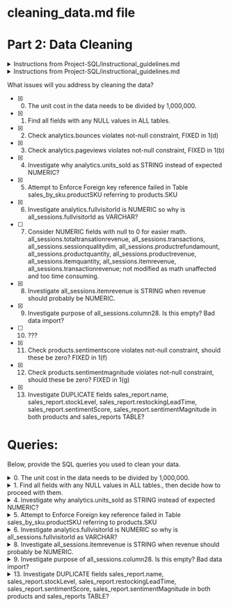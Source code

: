 # cleaning_data.md file
# Part 2: Data Cleaning
<details>
	<summary> Instructions from Project-SQL/instructional_guidelines.md</summary>
--    Fill out this file with a description of the issues that will be addressed by cleaning the data
--    Include the queries used to clean the data
</details>

<details>
	<summary> Instructions from Project-SQL/instructional_guidelines.md</summary>
As always, once you have received any dataset, your first task is to orient yourself to the data contained within. While exploring the data, you should keep an eye out for any of potential data issues that need to be cleaned.
Cleaning hint: The unit cost in the data needs to be divided by 1,000,000.
Apart from this, did you see any other issue that requires cleaning? Be sure to take the time upfront to address them.
In your copy of the cleaning_data.md file, describe what issues you addressed by cleaning the data and provide the queries you executed to clean the data.
</details>    

What issues will you address by cleaning the data?
- [X] 0. The unit cost in the data needs to be divided by 1,000,000.
- [X] 1. Find all fields with any NULL values in ALL tables.
- [X] 2. Check analytics.bounces violates not-null constraint, FIXED in 1(d)
- [X] 3. Check analytics.pageviews violates not-null constraint, FIXED in 1(b)
- [X] 4. Investigate why analytics.units_sold as STRING instead of expected NUMERIC?
- [X] 5. Attempt to Enforce Foreign key reference failed in Table sales_by_sku.productSKU referring to products.SKU
- [X] 6. Investigate analytics.fullvisitorId is NUMERIC so why is all_sessions.fullvisitorId as VARCHAR?
- [ ] 7. Consider NUMERIC fields with null to 0 for easier math. all_sessions.totaltransationrevenue, all_sessions.transactions, all_sessions.sessionqualitydim, all_sessions.productrefundamount, all_sessions.productquantity, all_sessions.productrevenue, all_sessions.itemquantity, all_sessions.itemrevenue, all_sessions.transactionrevenue; not modified as math unaffected and too time consuming.
- [X] 8. Investigate all_sessions.itemrevenue is STRING when revenue should probably be NUMERIC.
- [X] 9. Investigate purpose of all_sessions.column28. Is this empty? Bad data import?
- [ ] 10. ???
- [X] 11. Check products.sentimentscore violates not-null constraint, should these be zero? FIXED in 1(f)
- [X] 12. Check products.sentimentmagnitude violates not-null constraint, should these be zero? FIXED in 1(g)
- [X] 13. Investigate DUPLICATE fields sales_report.name, sales_report.stockLevel, sales_report.restockingLeadTime, sales_report.sentimentScore, sales_report.sentimentMagnitude in both products and sales_reports TABLE?  




# Queries:
Below, provide the SQL queries you used to clean your data.

<details>
	<summary> 0. The unit cost in the data needs to be divided by 1,000,000.</summary>
	There is no 'unit cost' field.  
	Following the assignment instructions and assuming they meant analytics.unit_price dividing by 1 million using:

```
UPDATE analytics
SET unit_price=ROUND(unit_price/1000000,2);
-- UPDATE 4301122
-- Query returned successfully in 1 min 5 secs.
```
	
</details>

<details>
<summary> 1. Find all fields with any NULL values in ALL tables., then decide how to proceed with them. </summary>

QUERY:
Credit: https://stackoverflow.com/questions/17678635/list-all-tables-in-postgres-that-contain-a-boolean-type-column-with-null-values
```
DO $$
DECLARE
   rec    RECORD;
   _found BOOLEAN;
BEGIN
   FOR rec IN 
      SELECT format('SELECT TRUE FROM %s WHERE %I IS NULL LIMIT 1'
                   , c.oid::regclass, a.attname) AS qry_to_run
            , c.oid::regclass AS tbl
            , a.attname       AS col
            , a.atttypid      AS datatype
      FROM   pg_namespace n 
      JOIN   pg_class     c ON c.relnamespace = n.oid 
      JOIN   pg_attribute a ON a.attrelid = c.oid
      WHERE  n.nspname <> 'information_schema'
      AND    n.nspname NOT LIKE 'pg_%'  -- exclude system, temp, toast tbls
      AND    c.relkind = 'r'
      AND    a.attnum > 0
      AND    a.attnotnull = FALSE
      AND    a.attisdropped = FALSE

   LOOP
      EXECUTE rec.qry_to_run INTO _found;

      IF _found THEN
         RAISE NOTICE 'Table % has NULLs in the % field of type %'
                      , rec.tbl, rec.col, rec.datatype::regtype;
      END IF;
   END LOOP;
END
$$;
```
RETURNS:
```
a) NOTICE:  Table analytics has NULLs in the userid field of type numeric
b) NOTICE:  Table analytics has NULLs in the pageviews field of type integer
c) NOTICE:  Table analytics has NULLs in the timeonsite field of type numeric
d) NOTICE:  Table analytics has NULLs in the bounces field of type integer
e) NOTICE:  Table analytics has NULLs in the revenue field of type numeric

f) NOTICE:  Table products has NULLs in the sentimentscore field of type numeric
g) NOTICE:  Table products has NULLs in the sentimentmagnitude field of type numeric

h) NOTICE:  Table sales_report has NULLs in the ratio field of type numeric

i) NOTICE:  Table all_sessions has NULLs in the totaltransactionrevenue field of type numeric
j) NOTICE:  Table all_sessions has NULLs in the transactions field of type numeric
k) NOTICE:  Table all_sessions has NULLs in the timeonsite field of type integer
l) NOTICE:  Table all_sessions has NULLs in the sessionqualitydim field of type integer
m) NOTICE:  Table all_sessions has NULLs in the productrefundamount field of type numeric
n) NOTICE:  Table all_sessions has NULLs in the productquantity field of type integer
o) NOTICE:  Table all_sessions has NULLs in the productrevenue field of type numeric
p) NOTICE:  Table all_sessions has NULLs in the itemquantity field of type integer
q) NOTICE:  Table all_sessions has NULLs in the transactionrevenue field of type numeric
```

## a) analytics.userid (NULL)
QUERY:
```
select 
	count(*),
	userid
from 
	analytics
where
	userid is null
group by 
	userid;
```
	RETURNS 4,301,122 (aka 100% of rows = ALL).
	THEREFORE since results in ALL records are NULL.  No fix applied since this seems to be universally missing data for all rows.

## b) analytics.pageviews (NULL)
QUERY:
```
select 
	count(*),
	pageviews
from 
	analytics
where
	pageviews is null
group by 
	pageviews;
```
	RETURNS 72.
	THEREFORE assuming these 72 are equivalent to 0 and applying fix.

QUERY for FIX:
```
UPDATE analytics
SET pageviews=0
WHERE pageviews IS NULL;
```
	Now we can do math on the pageviews column.  Could consider ALTER TABLE for field constraint NOT NULL?

## c) analytics.timeonsite (NULL)
QUERY:
```
select 
	count(*),
	timeonsite
from 
	analytics
where
	timeonsite is null
group by 
	timeonsite;
```
	RETURNS: 477,465.  This this affects 11% of rows, too many to consider deleting data (>5%), IGNORING.

## d) analytics.bounces (NULL)
QUERY:
```
select 
	count(*),
	bounces
from 
	analytics
where
	bounces is null
group by 
	bounces;
```
	RETURNS 3,826,283 ~89% of all rows.  With minimum value currently at 1, These null could be considered equivalent to 0 and apply fix.

QUERY for FIX:
```
UPDATE analytics
SET bounces=0
WHERE bounces IS NULL;
```
	UPDATE 3826283
	Query returned successfully in 58 secs 797 msec.

Now we can do math on the bounces column.  Could consider ALTER TABLE for field constraint NOT NULL?

## e) analytics.revenue (NULL)
QUERY:
```
select 
	count(*),
	revenue
from 
	analytics
where
	revenue is null
group by 
	revenue;
```
	RETURNS 4,285,767 ~99.64% of all rows. 15,355 rows have values that are not NULL.	
	IGNORING (but could have replaced NULL with 0). No FIX applied.


## f) products.sentimentscore (NULL)
QUERY:
```
select 
	count(*),
	sentimentscore
from 
	products
where
	sentimentscore is null
group by 
	sentimentscore;
```
	RETURNS 1 row.
	Tried looking in sales_graph for sentimentscore of productSKU = GGADFBSBKS42347 but this didn't exist in that table.
	This single row has SKU GGADFBSBKS42347 with name 'PC gaming speakers' found from query:
```
select SKU from products where sentimentscore is null;
```
	Since there is already 72 rows with 0 as sentiment found from query:
```
select count (*) from products where sentimentscore = 0;
```
	I can only assume this is a neutral and valid data and making best assessment to assign 0 instead of NULL to this single row.
QUERY for FIX:
```
UPDATE products
SET sentimentscore=0
WHERE sentimentscore IS NULL;
```
	UPDATE 1
	Query returned successfully in 198 msec.

Now we can do math on the sentimentscore column.  Could consider ALTER TABLE for field constraint NOT NULL?	

## g) products.sentimentmagnitude (NULL)
QUERY:
```
select 
	count(*),
	sentimentmagnitude
from 
	products
where
	sentimentmagnitude is null
group by 
	sentimentmagnitude;
```
	RETURNS 1 row.
	Tried looking in sales_graph for sentimentscore of productSKU = GGADFBSBKS42347 but this didn't exist in that table.
	This single row has SKU GGADFBSBKS42347 with name 'PC gaming speakers' found from query:
```
select SKU from products where sentimentmagnitude is null;
```
	There is NO rows with 0 as sentimentmagnitude found from query:
```
select count (*) from products where sentimentmagnitude = 0;
```
	So we look at the range found from query:
```
select min(sentimentmagnitude),max(sentimentmagnitude) from products;
```
	minimum: 0.1 with maximum 2.0 (as range of sentimentmagnitude).  Since sentimentmagnitude is often multiplied with the sentimentscore (which we know is zero) then this could be any value, assigning 0.1 as the smallest sentimentmagnitude and therefore impact to our calculations.
QUERY for FIX:
```
UPDATE products
SET sentimentmagnitude=0.1
WHERE sentimentmagnitude IS NULL;
```
	UPDATE 1
	Query returned successfully in 136 msec.

Now we can do math on the sentimentmagnitude column.  Could consider ALTER TABLE for field constraint NOT NULL?

h) sales_report.ratio (NULL)
QUERY:
```
select 
	count(*),
	ratio
from 
	sales_report
where
	ratio is null
group by 
	ratio;
```
	RETURNS 78 rows. Since we do not know what this ratio calcuation is, leaving these NULL values as-is. No FIX applied.

## i thru q) all_sessions.[field_name] (NULL)
	Without definitions of what these values are, ignoring these columns and leaving these NULL values as-is. No FIX applied.
</details>

<details>
<summary> 4. Investigate why analytics.units_sold as STRING instead of expected NUMERIC? </summary>
Investigative query:
	
```
select count(*) from analytics where units_sold ='';
-- returns 4,205,975
```

Apply FIX:
```
-- FIX for #4
UPDATE analytics
SET units_sold=0
WHERE units_sold ='';
-- UPDATE 4205975
-- Query returned successfully in 55 secs 886 msec.
```

Check if any other fixes required?
```
select count(*) from analytics Where units_sold::integer > 0;
-- returns 95,146
-- adding 4205975 = 4301121 = 100% of our rows
-- now that "" are 0's we can modify the field type
```

Now modify column type to appropriate NUMERIC field:
```
ALTER TABLE public.analytics ALTER COLUMN units_sold TYPE integer USING units_sold::integer;
```
	
COLUMN FIXED.
</details>

<details>
<summary> 5. Attempt to Enforce Foreign key reference failed in Table sales_by_sku.productSKU referring to products.SKU </summary>

Starting the search for the problem rows.

```
-- Find mismatched rows
SELECT * 
FROM sales_by_sku as sk
WHERE NOT EXISTS (
  SELECT * FROM products 
  WHERE products.SKU = sk.productSKU
);
-- returns 8 rows
-- "salesbysku_id"	"productsku"	"total_ordered"
-- 166				"GGOEYAXR066128"	3
-- 239				"GGOEGALJ057912"	2
-- 320				"9180753"			0
-- 407				"9184677"			0
-- 418				"9184663"			0
-- 426				"9182763"			0
-- 427				"9182779"			0
-- 445				"9182182"			0
```

Let's look for hints to see if we can create them in the products table manually...

```
select * from products where SKU like 'GGOEGALJ0579%';
-- probably this same name
--  "sku"	"name"	"orderedquantity"	"stocklevel"	"restockingleadtime"	"sentimentscore"	"sentimentmagnitude"
-- "GGOEGALJ057914"	" Women's Short Sleeve Performance Tee Charcoal"	11	14	17	0.3	0.5
-- "GGOEGALJ057913"	" Women's Short Sleeve Performance Tee Charcoal"	6	11	10	0.8	1.2
-- "GGOEGALJ057915"	" Women's Short Sleeve Performance Tee Charcoal"	6	11	16	0.8	1.3
select * from products where SKU like 'GGOEYAXR066%';
-- probably this same name
-- "sku"	"name"	"orderedquantity"	"stocklevel"	"restockingleadtime"	"sentimentscore"	"sentimentmagnitude"
-- "GGOEYAXR066155"	" Toddler Short Sleeve Tee Red"	6	7	14	0.3	0.5
-- "GGOEYAXR066130"	" Toddler Short Sleeve Tee Red"	3	4	17	0.3	0.5
-- "GGOEYAXR066129"	" Toddler Short Sleeve Tee Red"	4	7	17	0.7	1.1
```

But now the other productSKU's are not an easy guess.
```
select * from products where SKU like '918075%';
-- harder to guess
-- "sku"	"name"	"orderedquantity"	"stocklevel"	"restockingleadtime"	"sentimentscore"	"sentimentmagnitude"
-- "9180757"	"Yoga Block"	0	0	13	0.1	0.3
-- "9180759"	" Lunch Bag"	0	0	6	0.5	0.8
-- "9180754"	"8 pc Android Sticker Sheet"	0	0	13	0.5	0.8
-- "9180756"	"Windup Android"	0	0	6	0.7	1.1
```
Since these SKU's are harder to recreate manually and have total_ordered = 0 I consider these perfect to be dropped.

Personal preference would be to DROP these mismatched 6 rows (with 0 totla_ordered) and recreate the 2 rows with total_ordered.  It doesn't seem like much data lost and then we would gain full relationship integrity between PRODUCTS and SALES_BY_SKU tables, which makes future queries much easier. 

FIX QUERY to manually create the 2 new productskus GGOEYAXR066128 and GGOEGALJ057912:
```
INSERT INTO products (sku, name, orderedquantity, stocklevel, restockingleadtime, sentimentscore, sentimentmagnitude) 
VALUES ('GGOEYAXR066128', ' Toddler Short Sleeve Tee Red',0,0,0,0,0.1);
INSERT INTO products (sku, name, orderedquantity, stocklevel, restockingleadtime, sentimentscore, sentimentmagnitude) 
VALUES ('GGOEGALJ057912', ' Women''s Short Sleeve Performance Tee Charcoal',0,0,0,0,0.1);
```

FIX Remove 6 unecessary SKU's from sales_by_sku:
```
DELETE FROM sales_by_sku where productsku IN('9180753','9184677','9184663','9182763','9182779','9182182');	
```

TABLE sales_by_sku now has a total of 456 rows.

Now we can ADD the foreign key constraint, between PRODUCTS and SALES_BY_SKU for easier future queries and relationships!
```
ALTER TABLE public.sales_by_sku ADD CONSTRAINT sales_by_sku_fk FOREIGN KEY (productsku) REFERENCES public.products(sku) ON DELETE CASCADE ON UPDATE CASCADE;
```

FIX APPLIED, Foreign Key created!
</details>

<details>
<summary> 6. Investigate analytics.fullvisitorId is NUMERIC so why is all_sessions.fullvisitorId as VARCHAR?</summary>

This was just a typo when table was created.  Easy fix, change datatype to match with query:

```
ALTER TABLE public.all_sessions ALTER COLUMN fullvisitorid TYPE numeric USING fullvisitorid::numeric;
```

Oddly none match eachother, they must be uniquely generated.
```
SELECT COUNT(*) FROM analytics
JOIN all_sessions ON analytics.fullvisitorid = all_sessions.fullvisitorid;
-- returns 0
SELECT COUNT(*) FROM all_sessions
JOIN analytics USING(fullvisitorid);
-- returns 0
```

Also corrected CREATE TABLE initial code to ensure this problem doesn't reoccur.
</details>

<details>
<summary> 8. Investigate all_sessions.itemrevenue is STRING when revenue should probably be NUMERIC. </summary

Checking for any number data in all_sessions.itemrevenue, 0 found.
Checking for any non-numeric data in all_sessions.itemvenue, 15,134 found but they are all just blank "" fields.
Converting blanks to zeros using:
	
```
UPDATE all_sessions
SET itemrevenue=0
WHERE itemrevenue ='';
-- UPDATE 15134
-- Query returned successfully in 317 msec.
```
	
Now we have a numerical value instead of a string, so we can convert datatype with:

```
ALTER TABLE public.all_sessions ALTER COLUMN itemrevenue TYPE integer USING itemrevenue::integer;
```

Datatype FIXED.	
</details>
	
	
<details>
<summary> 9. Investigate purpose of all_sessions.column28. Is this empty? Bad data import? </summary

Check for values in this mystery column28:
```
select * from all_sessions where column28 is not null;
-- returns 15,134 rows
```
	Since all rows are null, this just looks like poor import, deleting column as irrelevant to our analysis.  
```
ALTER TABLE all_sessions DROP COLUMN column28;
```
	FIXED column28.
</details>
	
<details>
<summary> 13. Investigate DUPLICATE fields sales_report.name, sales_report.stockLevel, sales_report.restockingLeadTime, sales_report.sentimentScore, sales_report.sentimentMagnitude in both products and sales_reports TABLE? </summary>

sales_report seems to have duplicated columns that should be stored ONLY in the products table.
Let's verify they are similar.

```
select 
	p.SKU,
	p.name as ProdutName,
	sr.name as SRName,
	p.stockLevel as ProductStock,
	sr.stockLevel as SRStock,
	p.restockingLeadTime as ProductLead,
	sr.restockingLeadTime as SRLead,
	p.sentimentScore as ProductSScore,
	sr.sentimentScore as SRSScore,
	p.sentimentMagnitude as ProductSMag,
	sr.sentimentMagnitude as SRSMag
from
	products as p
join 
	sales_report as sr ON p.sku = sr.productSKU
where
	sr.name = p.name
	and
	sr.stockLevel = p.stockLevel
	and
	sr.restockingLeadTime = p.restockingLeadTime
	and
	sr.sentimentScore = p.sentimentScore
	and
	sr.sentimentMagnitude = p.sentimentMagnitude;
-- returns ALL 454 rows, so they all match
```
	
Now that we know they are the same, we are going to drop the duplicate columns from sales_report table using query:

```
ALTER TABLE sales_report 
DROP COLUMN IF EXISTS name, 
DROP COLUMN IF EXISTS stockLevel, 
DROP COLUMN IF EXISTS restockingLeadTime,
DROP COLUMN IF EXISTS sentimentScore,
DROP COLUMN IF EXISTS sentimentMagnitude;
```

The IF EXISTS has been added in case we wanted to limit these columns from the next import.
</details>

